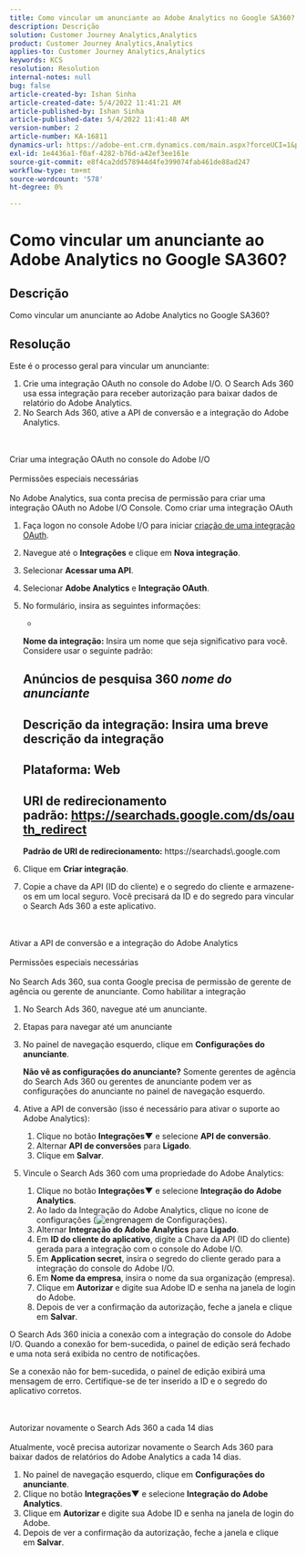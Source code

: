```yaml
---
title: Como vincular um anunciante ao Adobe Analytics no Google SA360?
description: Descrição
solution: Customer Journey Analytics,Analytics
product: Customer Journey Analytics,Analytics
applies-to: Customer Journey Analytics,Analytics
keywords: KCS
resolution: Resolution
internal-notes: null
bug: false
article-created-by: Ishan Sinha
article-created-date: 5/4/2022 11:41:21 AM
article-published-by: Ishan Sinha
article-published-date: 5/4/2022 11:41:48 AM
version-number: 2
article-number: KA-16811
dynamics-url: https://adobe-ent.crm.dynamics.com/main.aspx?forceUCI=1&pagetype=entityrecord&etn=knowledgearticle&id=2e22a71b-9fcb-ec11-a7b5-6045bd00db25
exl-id: 1e4436a1-f0af-4282-b76d-a42ef3ee161e
source-git-commit: e8f4ca2dd578944d4fe399074fab461de88ad247
workflow-type: tm+mt
source-wordcount: '578'
ht-degree: 0%

---
```


# Como vincular um anunciante ao Adobe Analytics no Google SA360?

## Descrição


Como vincular um anunciante ao Adobe Analytics no Google SA360?


## Resolução


Este é o processo geral para vincular um anunciante:

1. Crie uma integração OAuth no console do Adobe I/O. O Search Ads 360 usa essa integração para receber autorização para baixar dados de relatório do Adobe Analytics.
2. No Search Ads 360, ative a API de conversão e a integração do Adobe Analytics.

<br><br>Criar uma integração OAuth no console do Adobe I/O<br><br>Permissões especiais necessárias<br><br>
No Adobe Analytics, sua conta precisa de permissão para criar uma integração OAuth no Adobe I/O Console.
Como criar uma integração OAuth
1. Faça logon no console Adobe I/O para iniciar [criação de uma integração OAuth](https://www.adobe.io/authentication/auth-methods.html#!AdobeDocs/adobeio-auth/master/AuthenticationOverview/OAuthIntegration.md).
2. Navegue até o <b>Integrações</b> e clique em <b>Nova integração</b>.
3. Selecionar <b>Acessar uma API</b>.
4. Selecionar <b>Adobe Analytics</b> e <b>Integração OAuth</b>.
5. No formulário, insira as seguintes informações:

   - 





      <b>Nome da integração:</b> Insira um nome que seja significativo para você. Considere usar o seguinte padrão:



      Anúncios de pesquisa 360 *nome do anunciante*
   - 


      <b>Descrição da integração:</b> Insira uma breve descrição da integração
   - 


      <b>Plataforma:</b> Web
   - 


      <b>URI de redirecionamento padrão:</b> https://searchads.google.com/ds/oauth_redirect
   - 


      <b>Padrão de URI de redirecionamento:</b> https://searchads\\.google\.com
6. Clique em <b>Criar integração</b>.
7. Copie a chave da API (ID do cliente) e o segredo do cliente e armazene-os em um local seguro. Você precisará da ID e do segredo para vincular o Search Ads 360 a este aplicativo.

<br><br>Ativar a API de conversão e a integração do Adobe Analytics<br><br>Permissões especiais necessárias<br><br>
No Search Ads 360, sua conta Google precisa de permissão de gerente de agência ou gerente de anunciante.
Como habilitar a integração
1. No Search Ads 360, navegue até um anunciante.
2. Etapas para navegar até um anunciante
3. No painel de navegação esquerdo, clique em <b>Configurações do anunciante</b>.



   <b>Não vê as configurações do anunciante?</b> Somente gerentes de agência do Search Ads 360 ou gerentes de anunciante podem ver as configurações do anunciante no painel de navegação esquerdo.
4. Ative a API de conversão (isso é necessário para ativar o suporte ao Adobe Analytics):

   1. Clique no botão <b>Integrações▼</b> e selecione <b>API de conversão</b>.
   2. Alternar <b>API de conversões</b> para <b>Ligado</b>.
   3. Clique em <b>Salvar</b>.
5. Vincule o Search Ads 360 com uma propriedade do Adobe Analytics:

   1. Clique no botão <b>Integrações▼</b> e selecione <b>Integração do Adobe Analytics</b>.
   2. Ao lado da Integração do Adobe Analytics, clique no ícone de configurações (![engrenagem de Configurações](https://lh3.googleusercontent.com/epGzW5mbor9RE_qz89J5G7pIHHCI0kfzQSMglH7hxWZlWkyoRtS1urgdIttMd71uOtk=w18 "engrenagem de Configurações")).
   3. Alternar <b>Integração do Adobe Analytics</b> para <b>Ligado</b>.
   4. Em <b>ID do cliente do aplicativo</b>, digite a Chave da API (ID do cliente) gerada para a integração com o console do Adobe I/O.
   5. Em <b>Application secret</b>, insira o segredo do cliente gerado para a integração do console do Adobe I/O.
   6. Em <b>Nome da empresa</b>, insira o nome da sua organização (empresa).
   7. Clique em <b>Autorizar </b>e digite sua Adobe ID e senha na janela de login do Adobe.
   8. Depois de ver a confirmação da autorização, feche a janela e clique em <b>Salvar</b>.


O Search Ads 360 inicia a conexão com a integração do console do Adobe I/O. Quando a conexão for bem-sucedida, o painel de edição será fechado e uma nota será exibida no centro de notificações.

Se a conexão não for bem-sucedida, o painel de edição exibirá uma mensagem de erro. Certifique-se de ter inserido a ID e o segredo do aplicativo corretos.


<br><br>Autorizar novamente o Search Ads 360 a cada 14 dias<br><br>
Atualmente, você precisa autorizar novamente o Search Ads 360 para baixar dados de relatórios do Adobe Analytics a cada 14 dias.

1. No painel de navegação esquerdo, clique em <b>Configurações do anunciante</b>.
2. Clique no botão <b>Integrações▼</b> e selecione <b>Integração do Adobe Analytics</b>.
3. Clique em <b>Autorizar </b>e digite sua Adobe ID e senha na janela de login do Adobe.
4. Depois de ver a confirmação da autorização, feche a janela e clique em <b>Salvar</b>.
